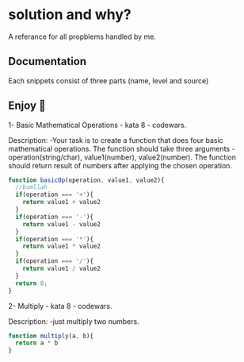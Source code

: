 ﻿# solution and why?

A referance for all propblems handled by me.

###

## Documentation

Each snippets consist of three parts (name, level and source)

## Enjoy 💜

1- Basic Mathematical Operations - kata 8 - codewars.

  Description:
  -Your task is to create a function that does four basic mathematical operations.
  The function should take three arguments - operation(string/char), value1(number), value2(number).
  The function should return result of numbers after applying the chosen operation.

```javascript
function basicOp(operation, value1, value2){
  //bsmllah
  if(operation === '+'){
    return value1 + value2
  }
  if(operation === '-'){
    return value1 - value2
  }
  if(operation === '*'){
    return value1 * value2
  }
  if(operation === '/'){
    return value1 / value2
  }
  return 0;
}
```

2- Multiply - kata 8 - codewars.

  Description:
  -just multiply two numbers.

```javascript
function multiply(a, b){
  return a * b
}
```
